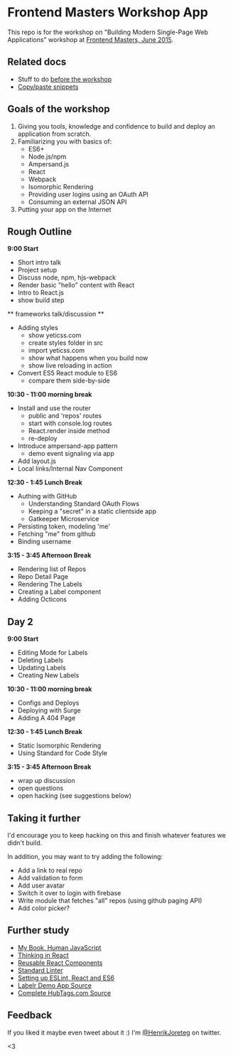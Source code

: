 # Frontend Masters Workshop App

This repo is for the workshop on "Building Modern Single-Page Web Applications" workshop at [Frontend Masters, June 2015](https://frontendmasters.com/workshops/web-apps/).

## Related docs

- Stuff to do [before the workshop](beforeclass.md)
- [Copy/paste snippets](copypaste.md)

## Goals of the workshop

1. Giving you tools, knowledge and confidence to build and deploy an application from scratch.
2. Familiarizing you with basics of:
    - ES6+
    - Node.js/npm
    - Ampersand.js
    - React
    - Webpack
    - Isomorphic Rendering
    - Providing user logins using an OAuth API
    - Consuming an external JSON API
3. Putting your app on the Internet


## Rough Outline

**9:00 Start**

- Short intro talk
- Project setup
- Discuss node, npm, hjs-webpack
- Render basic "hello" content with React
- Intro to React.js
- show build step

** frameworks talk/discussion **

- Adding styles
    - show yeticss.com
    - create styles folder in src
    - import yeticss.com
    - show what happens when you build now
    - show live reloading in action
- Convert ES5 React module to ES6
    - compare them side-by-side

**10:30 - 11:00 morning break**

- Install and use the router
    - public and 'repos' routes
    - start with console.log routes
    - React.render inside method
    - re-deploy
- Introduce ampersand-app pattern
    - demo event signaling via app
- Add layout.js
- Local links/Internal Nav Component

**12:30 - 1:45 Lunch Break**

- Authing with GitHub
    - Understanding Standard OAuth Flows
    - Keeping a "secret" in a static clientside app
    - Gatkeeper Microservice
- Persisting token, modeling 'me'
- Fetching "me" from github
- Binding username

**3:15 - 3:45 Afternoon Break**

- Rendering list of Repos
- Repo Detail Page
- Rendering The Labels
- Creating a Label component
- Adding Octicons

## Day 2

**9:00 Start**

- Editing Mode for Labels
- Deleting Labels
- Updating Labels
- Creating New Labels

**10:30 - 11:00 morning break**

- Configs and Deploys
- Deploying with Surge
- Adding A 404 Page

**12:30 - 1:45 Lunch Break**

- Static Isomorphic Rendering
- Using Standard for Code Style

**3:15 - 3:45 Afternoon Break**

- wrap up discussion
- open questions
- open hacking (see suggestions below)

## Taking it further

I'd encourage you to keep hacking on this and finish whatever features we didn't build. 

In addition, you may want to try adding the following: 

- Add a link to real repo
- Add validation to form
- Add user avatar
- Switch it over to login with firebase
- Write module that fetches "all" repos (using github paging API)
- Add color picker?

## Further study

- [My Book, Human JavaScript](http://humanjavascript.com)
- [Thinking in React](https://facebook.github.io/react/docs/thinking-in-react.html)
- [Reusable React Components](https://facebook.github.io/react/docs/reusable-components.html)
- [Standard Linter](https://github.com/feross/standard)
- [Setting up ESLint, React and ES6](https://medium.com/@dan_abramov/lint-like-it-s-2015-6987d44c5b48)
- [Labelr Demo App Source](https://github.com/HenrikJoreteg/labelr)
- [Complete HubTags.com Source](https://github.com/henrikjoreteg/hubtags.com)


## Feedback

If you liked it maybe even tweet about it :) I'm [@HenrikJoreteg](http://twitter.com/henrikjoreteg) on twitter. 

<3
